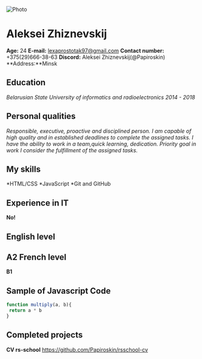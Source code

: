 ![Photo](https://ibb.co/rmmMx5W)

Aleksei Zhiznevskij
===================

**Age:** 24               **E-mail:** lexaprostotak97@gmail.com
                          **Contact number:** +375(29)666-38-63
                          **Discord:** Aleksei Zhiznevskij(@Papiroskin)
**Address:**Minsk


Education
----------
*Belarusian State University of informatics and radioelectronics 2014 - 2018*

Personal qualities
------------------

*Responsible, executive, proactive and disciplined person. I am capable of high quality and in established
deadlines to complete the assigned tasks. I have the ability to work in a team,quick learning, dedication.
Priority goal in work I consider the fulfillment of the assigned tasks.*

My skills
---------
*HTML/CSS
*JavaScript
*Git and GitHub

Experience in IT
----------------
**No!**

English level
-------------
**A2**
French level
------------
**B1**

Sample of Javascript Code
--------------------------
```javascript
function multiply(a, b){
 return a * b
}
```

Completed projects
------------------
**CV rs-school** https://github.com/Papiroskin/rsschool-cv